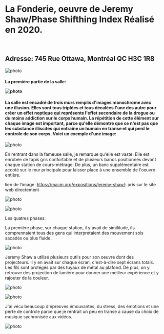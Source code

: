 <h1> 
La Fonderie, oeuvre de Jeremy Shaw/Phase Shifthing Index
Réalisé en 2020.
</h1>
<br>
<h2>
  Adresse: 745 Rue Ottawa, Montréal QC H3C 1R8 
</h2>

 ![photo](media/banniere_fonderie.png)

<h4>
La première partie de la salle:
<br> 

![photo](media/entrer_oeuvre.png)

</h4>

<h4>
La salle est encadré de trois murs remplis d'images monochrome avec une illusion. 
Elles sont tous triplées et tous décalées l'une des autre pour créer un effet 
noptique qui représente l'effet secondaire de la drogue ou du moins addiction sur le corps humain.
La répétition de cette élément sur chaque image est important, parce qu'elle démontre que ce n'est pas que les substance illiscites 
qui entraine un humain en transe et qui perd le controle de son corps.
Voici un exemple d'une image:
</h4>

![photo](media/fille_priere.png)

En rentrant dans la fameuse salle, je remarque qu'elle est vaste. Elle est enrobée de tapis gris confortable et
de plusieurs bancs positionnés devant chaque station de cours-métrage. De plus, un banc supplémentaire est accoté sur le mur principale
pour laisser place à une ensemble de l'oeuvre entière.

lien de l'image: https://macm.org/expositions/jeremy-shaw/:
pris sur le site web directement

![photo](media/entrer.jpg)

![photo](media/ecran.jpg)

Les quatres phases:

La première phase, sur chaque station, il y avait de similitude, ils comprennaient tous des gens qui interpretaient des mouvement sois sacadés ou plus fluide.

![photo](media/lumiere_projecter.png)

Jeremy Shaw a utilisé plusieurs outils pour son oeuvre dont des projecteurs. Il y en avait sur chaque écran, c'est-à-dire sept écrans totals.
Les fils sont protégés par des tuyaux de métal au plafond. De plus, on y retrouve des projection de lumière pour donner une meilleur expérience et 
y rajouter de la couleur. 

![photo](media/outils_utilisees.png)

![photo](media/projecteur_1.png)

J'ai vécu beaucoup d'épreuves émouvantes, du stress, des émotions et une perte de controle parce que je rentrait un peu en transe a cause 
du choix de musique sychronisée aux vidéos.

![photo](media/groupe.png)













